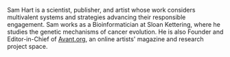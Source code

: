 Sam Hart is a scientist, publisher, and artist whose work considers multivalent systems and strategies advancing their responsible engagement. Sam works as a Bioinformatician at Sloan Kettering, where he studies the genetic mechanisms of cancer evolution. He is also Founder and Editor-in-Chief of [Avant.org](http://avant.org/"), an online artists' magazine and research project space.